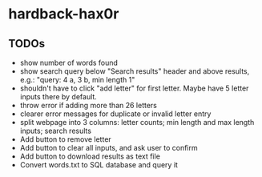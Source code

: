 # hardback-hax0r

## TODOs
* show number of words found
* show search query below "Search results" header and above results, e.g.: "query: 4 a, 3 b, min length 1"
* shouldn't have to click "add letter" for first letter. Maybe have 5 letter inputs there by default.
* throw error if adding more than 26 letters
* clearer error messages for duplicate or invalid letter entry
* split webpage into 3 columns: letter counts; min length and max length inputs; search results
* Add button to remove letter
* Add button to clear all inputs, and ask user to confirm
* Add button to download results as text file
* Convert words.txt to SQL database and query it